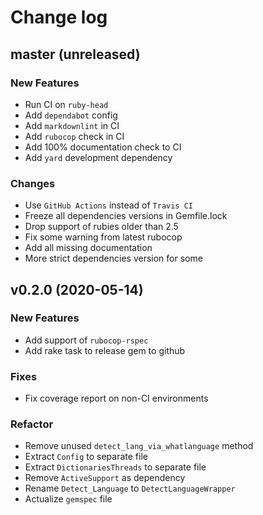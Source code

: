 # Change log

## master (unreleased)

### New Features

* Run CI on `ruby-head`
* Add `dependabot` config
* Add `markdownlint` in CI
* Add `rubocop` check in CI
* Add 100% documentation check to CI
* Add `yard` development dependency

### Changes

* Use `GitHub Actions` instead of `Travis CI`
* Freeze all dependencies versions in Gemfile.lock
* Drop support of rubies older than 2.5
* Fix some warning from latest rubocop
* Add all missing documentation
* More strict dependencies version for some

## v0.2.0 (2020-05-14)

### New Features

* Add support of `rubocop-rspec`
* Add rake task to release gem to github

### Fixes

* Fix coverage report on non-CI environments

### Refactor

* Remove unused `detect_lang_via_whatlanguage` method
* Extract `Config` to separate file
* Extract `DictionariesThreads` to separate file
* Remove `ActiveSupport` as dependency
* Rename `Detect_Language` to `DetectLanguageWrapper`
* Actualize `gemspec` file
